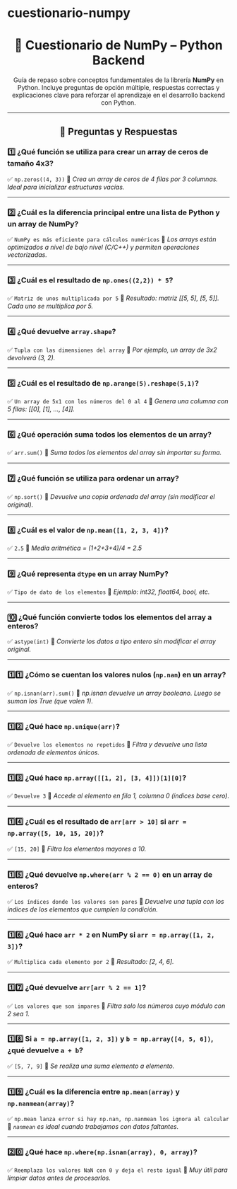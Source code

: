 # cuestionario-numpy
<h1 align="center">📘 Cuestionario de NumPy – Python Backend</h1>

<p align="center">
Guía de repaso sobre conceptos fundamentales de la librería <strong>NumPy</strong> en Python. Incluye preguntas de opción múltiple, respuestas correctas y explicaciones clave para reforzar el aprendizaje en el desarrollo backend con Python.
</p>

---

<h2 align="center">🧪 Preguntas y Respuestas</h2>

<h3>1️⃣ ¿Qué función se utiliza para crear un array de ceros de tamaño 4x3?</h3>
✅ <code>np.zeros((4, 3))</code>  
🔎 <em>Crea un array de ceros de 4 filas por 3 columnas. Ideal para inicializar estructuras vacías.</em>

---

<h3>2️⃣ ¿Cuál es la diferencia principal entre una lista de Python y un array de NumPy?</h3>
✅ <code>NumPy es más eficiente para cálculos numéricos</code>  
🔎 <em>Los arrays están optimizados a nivel de bajo nivel (C/C++) y permiten operaciones vectorizadas.</em>

---

<h3>3️⃣ ¿Cuál es el resultado de <code>np.ones((2,2)) * 5</code>?</h3>
✅ <code>Matriz de unos multiplicada por 5</code>  
🔎 <em>Resultado: matriz [[5, 5], [5, 5]]. Cada uno se multiplica por 5.</em>

---

<h3>4️⃣ ¿Qué devuelve <code>array.shape</code>?</h3>
✅ <code>Tupla con las dimensiones del array</code>  
🔎 <em>Por ejemplo, un array de 3x2 devolverá (3, 2).</em>

---

<h3>5️⃣ ¿Cuál es el resultado de <code>np.arange(5).reshape(5,1)</code>?</h3>
✅ <code>Un array de 5x1 con los números del 0 al 4</code>  
🔎 <em>Genera una columna con 5 filas: [[0], [1], ..., [4]].</em>

---

<h3>6️⃣ ¿Qué operación suma todos los elementos de un array?</h3>
✅ <code>arr.sum()</code>  
🔎 <em>Suma todos los elementos del array sin importar su forma.</em>

---

<h3>7️⃣ ¿Qué función se utiliza para ordenar un array?</h3>
✅ <code>np.sort()</code>  
🔎 <em>Devuelve una copia ordenada del array (sin modificar el original).</em>

---

<h3>8️⃣ ¿Cuál es el valor de <code>np.mean([1, 2, 3, 4])</code>?</h3>
✅ <code>2.5</code>  
🔎 <em>Media aritmética = (1+2+3+4)/4 = 2.5</em>

---

<h3>9️⃣ ¿Qué representa <code>dtype</code> en un array NumPy?</h3>
✅ <code>Tipo de dato de los elementos</code>  
🔎 <em>Ejemplo: int32, float64, bool, etc.</em>

---

<h3>🔟 ¿Qué función convierte todos los elementos del array a enteros?</h3>
✅ <code>astype(int)</code>  
🔎 <em>Convierte los datos a tipo entero sin modificar el array original.</em>

---

<h3>1️⃣1️⃣ ¿Cómo se cuentan los valores nulos (<code>np.nan</code>) en un array?</h3>
✅ <code>np.isnan(arr).sum()</code>  
🔎 <em>np.isnan devuelve un array booleano. Luego se suman los True (que valen 1).</em>

---

<h3>1️⃣2️⃣ ¿Qué hace <code>np.unique(arr)</code>?</h3>
✅ <code>Devuelve los elementos no repetidos</code>  
🔎 <em>Filtra y devuelve una lista ordenada de elementos únicos.</em>

---

<h3>1️⃣3️⃣ ¿Qué hace <code>np.array([[1, 2], [3, 4]])[1][0]</code>?</h3>
✅ <code>Devuelve 3</code>  
🔎 <em>Accede al elemento en fila 1, columna 0 (índices base cero).</em>

---

<h3>1️⃣4️⃣ ¿Cuál es el resultado de <code>arr[arr > 10]</code> si <code>arr = np.array([5, 10, 15, 20])</code>?</h3>
✅ <code>[15, 20]</code>  
🔎 <em>Filtra los elementos mayores a 10.</em>

---

<h3>1️⃣5️⃣ ¿Qué devuelve <code>np.where(arr % 2 == 0)</code> en un array de enteros?</h3>
✅ <code>Los índices donde los valores son pares</code>  
🔎 <em>Devuelve una tupla con los índices de los elementos que cumplen la condición.</em>

---

<h3>1️⃣6️⃣ ¿Qué hace <code>arr * 2</code> en NumPy si <code>arr = np.array([1, 2, 3])</code>?</h3>
✅ <code>Multiplica cada elemento por 2</code>  
🔎 <em>Resultado: [2, 4, 6].</em>

---

<h3>1️⃣7️⃣ ¿Qué devuelve <code>arr[arr % 2 == 1]</code>?</h3>
✅ <code>Los valores que son impares</code>  
🔎 <em>Filtra solo los números cuyo módulo con 2 sea 1.</em>

---

<h3>1️⃣8️⃣ Si <code>a = np.array([1, 2, 3])</code> y <code>b = np.array([4, 5, 6])</code>, ¿qué devuelve <code>a + b</code>?</h3>
✅ <code>[5, 7, 9]</code>  
🔎 <em>Se realiza una suma elemento a elemento.</em>

---

<h3>1️⃣9️⃣ ¿Cuál es la diferencia entre <code>np.mean(array)</code> y <code>np.nanmean(array)</code>?</h3>
✅ <code>np.mean lanza error si hay np.nan, np.nanmean los ignora al calcular</code>  
🔎 <em><code>nanmean</code> es ideal cuando trabajamos con datos faltantes.</em>

---

<h3>2️⃣0️⃣ ¿Qué hace <code>np.where(np.isnan(array), 0, array)</code>?</h3>
✅ <code>Reemplaza los valores NaN con 0 y deja el resto igual</code>  
🔎 <em>Muy útil para limpiar datos antes de procesarlos.</em>
